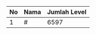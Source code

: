 | No | Nama            | Jumlah Level |
|----|-----------------|--------------|
| 1  | #    |    6597        |
